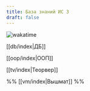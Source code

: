 ```yaml
---
title: База знаний ИС 3
draft: false
---
```


![wakatime](https://wakatime.com/badge/user/018ef3c5-9a92-46b8-8ab0-81dfb96c0117/project/f5855d72-a535-47a1-b301-5248c78f513e.svg)

[[db/index|ДБ]]

[[oop/index|ООП]]

[[tv/index|Теорвер]]

%% [[vm/index|Вышмат]] %%

